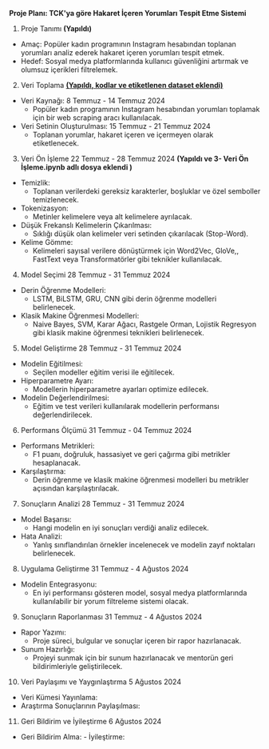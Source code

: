  <b>Proje Planı: TCK'ya göre Hakaret İçeren Yorumları Tespit Etme Sistemi </b>

 1. Proje Tanımı <b>(Yapıldı)</b>
 
   - Amaç: Popüler kadın programının Instagram hesabından toplanan yorumları analiz ederek hakaret içeren yorumları tespit etmek.
   - Hedef: Sosyal medya platformlarında kullanıcı güvenliğini artırmak ve olumsuz içerikleri filtrelemek.

 2. Veri Toplama  <b><u>(Yapıldı, kodlar ve etiketlenen dataset eklendi)</u></b>
   - Veri Kaynağı:  8 Temmuz - 14 Temmuz 2024
     - Popüler kadın programının Instagram hesabından yorumları toplamak için bir web scraping aracı kullanılacak.
   - Veri Setinin Oluşturulması: 15 Temmuz - 21 Temmuz 2024  
     - Toplanan yorumlar, hakaret içeren ve içermeyen olarak etiketlenecek. 
     
 3. Veri Ön İşleme  22 Temmuz - 28 Temmuz 2024  <b>(Yapıldı ve 3- Veri Ön İşleme.ipynb adlı dosya eklendi )</b>
   - Temizlik:
     - Toplanan verilerdeki gereksiz karakterler, boşluklar ve özel semboller temizlenecek.
   - Tokenizasyon:
     - Metinler kelimelere veya alt kelimelere ayrılacak.
   - Düşük Frekanslı Kelimelerin Çıkarılması:
     - Sıklığı düşük olan kelimeler veri setinden çıkarılacak (Stop-Word).
   - Kelime Gömme:
     - Kelimeleri sayısal verilere dönüştürmek için Word2Vec, GloVe,, FastText veya Transformatörler gibi teknikler kullanılacak.

 4. Model Seçimi   28 Temmuz - 31 Temmuz 2024 
   - Derin Öğrenme Modelleri:  
     - LSTM, BiLSTM, GRU, CNN gibi derin öğrenme modelleri belirlenecek.
   - Klasik Makine Öğrenmesi Modelleri:
     - Naive Bayes, SVM, Karar Ağacı, Rastgele Orman, Lojistik Regresyon gibi klasik makine öğrenmesi teknikleri belirlenecek.

 5. Model Geliştirme  28 Temmuz - 31 Temmuz 2024 
   - Modelin Eğitilmesi:   
     - Seçilen modeller eğitim verisi ile eğitilecek.
   - Hiperparametre Ayarı:
     - Modellerin hiperparametre ayarları optimize edilecek.
   - Modelin Değerlendirilmesi:
     - Eğitim ve test verileri kullanılarak modellerin performansı değerlendirilecek.

 6. Performans Ölçümü    31 Temmuz - 04 Temmuz 2024 
   - Performans Metrikleri:
     - F1 puanı, doğruluk, hassasiyet ve geri çağırma gibi metrikler hesaplanacak.
   - Karşılaştırma:
     - Derin öğrenme ve klasik makine öğrenmesi modelleri bu metrikler açısından karşılaştırılacak.

 7. Sonuçların Analizi   28 Temmuz - 31 Temmuz 2024 
   - Model Başarısı:
     - Hangi modelin en iyi sonuçları verdiği analiz edilecek.
   - Hata Analizi:
     - Yanlış sınıflandırılan örnekler incelenecek ve modelin zayıf noktaları belirlenecek.

 8. Uygulama Geliştirme 31 Temmuz - 4 Ağustos  2024 
   - Modelin Entegrasyonu:
     - En iyi performansı gösteren model, sosyal medya platformlarında kullanılabilir bir yorum filtreleme sistemi olacak.
   
 9. Sonuçların Raporlanması 31 Temmuz - 4 Ağustos  2024 
   - Rapor Yazımı:
     - Proje süreci, bulgular ve sonuçlar içeren bir rapor hazırlanacak.
   - Sunum Hazırlığı:
     - Projeyi sunmak için bir sunum hazırlanacak ve mentorün geri bildirimleriyle geliştirilecek.

 10. Veri Paylaşımı ve Yaygınlaştırma 5 Ağustos  2024 
   - Veri Kümesi Yayınlama:
   - Araştırma Sonuçlarının Paylaşılması:
     

 11. Geri Bildirim ve İyileştirme 6 Ağustos  2024 
   - Geri Bildirim Alma:
    - İyileştirme:
     
